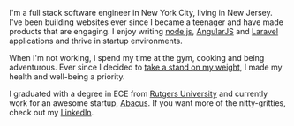 I'm a full stack software engineer in New York City, living in New Jersey. I've been building websites ever since I became a teenager and have made products that are engaging. I enjoy writing [node.js](http://nodejs.org/), [AngularJS](http://angularjs.org) and [Laravel](http://laravel.com/) applications and thrive in startup environments.

When I'm not working, I spend my time at the gym, cooking and being adventurous. Ever since I decided to [take a stand on my weight](https://medium.com/steves-health-journey/my-transformation-story-305e0e84eae4), I made my health and well-being a priority.

I graduated with a degree in ECE from [Rutgers University](http://www.rutgers.edu/) and currently work for an awesome startup, [Abacus](https://abacus.com). If you want more of the nitty-gritties, check out my [LinkedIn](https://www.linkedin.com/in/stevenlu).